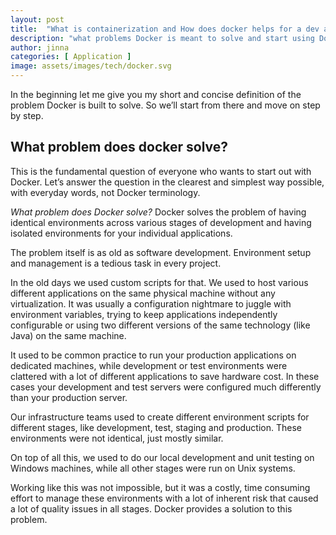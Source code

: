 ```yaml
---
layout: post
title:  "What is containerization and How does docker helps for a dev and prod environments"
description: "what problems Docker is meant to solve and start using Docker with containerization"
author: jinna
categories: [ Application ]
image: assets/images/tech/docker.svg
---
```



In the beginning let me give you my short and concise definition of the problem Docker is built to solve. So we’ll start from there and move on step by step.

## What problem does docker solve?

This is the fundamental question of everyone who wants to start out with Docker. Let’s answer the question in the clearest and simplest way possible, with everyday words, not Docker terminology.

*What problem does Docker solve?* Docker solves the problem of having identical environments across various stages of development and having isolated environments for your individual applications.

The problem itself is as old as software development. Environment setup and management is a tedious task in every project.

In the old days we used custom scripts for that. We used to host various different applications on the same physical machine without any virtualization. It was usually a configuration nightmare to juggle with environment variables, trying to keep applications independently configurable or using two different versions of the same technology (like Java) on the same machine.

It used to be common practice to run your production applications on dedicated machines, while development or test environments were clattered with a lot of different applications to save hardware cost. In these cases your development and test servers were configured much differently than your production server.

Our infrastructure teams used to create different environment scripts for different stages, like development, test, staging and production. These environments were not identical, just mostly similar.

On top of all this, we used to do our local development and unit testing on Windows machines, while all other stages were run on Unix systems.

Working like this was not impossible, but it was a costly, time consuming effort to manage these environments with a lot of inherent risk that caused a lot of quality issues in all stages. Docker provides a solution to this problem.
